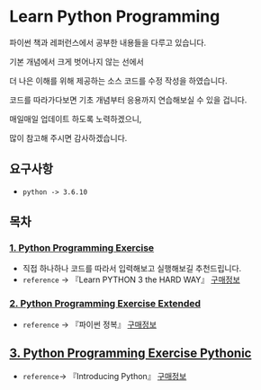 # Learn Python Programming

파이썬 책과 레퍼런스에서 공부한 내용들을 다루고 있습니다.

기본 개념에서 크게 벗어나지 않는 선에서 

더 나은 이해를 위해 제공하는 소스 코드를 수정 작성을 하였습니다.

코드를 따라가다보면 기초 개념부터 응용까지 연습해보실 수 있을 겁니다. 

매일매일 업데이트 하도록 노력하겠으니, 

많이 참고해 주시면 감사하겠습니다.

## 요구사항
* `python -> 3.6.10`

## 목차

### [1. Python Programming Exercise](https://github.com/jinkyukim-me/Learn-Python-Programming/tree/master/exercises)
- 직접 하나하나 코드를 따라서 입력해보고 실행해보길 추천드립니다. 
- `reference` -> 『Learn PYTHON 3 the HARD WAY』 [구매정보](https://www.amazon.com/Learn-Python-Hard-Way-Introduction-ebook-dp-B07378P8W6/dp/B07378P8W6/ref=mt_kindle?_encoding=UTF8&me=&qid=1581525354)

### [2. Python Programming Exercise Extended](https://github.com/jinkyukim-me/Learn-Python-Programming/tree/master/exercises-extended)
- `reference` -> 『파이썬 정복』 [구매정보](https://book.naver.com/bookdb/book_detail.nhn?bid=13458175)

## [3. Python Programming Exercise Pythonic]()
- `reference`-> 『Introducing Python』 [구매정보](https://book.naver.com/bookdb/book_detail.nhn?bid=9899038)


